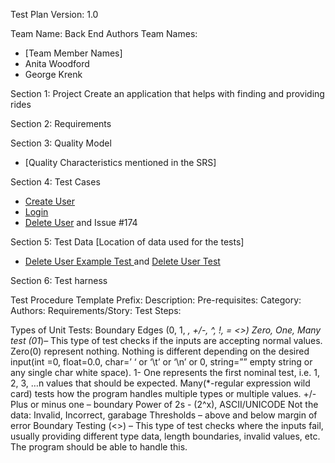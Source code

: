 Test Plan
Version: 1.0

Team Name:          Back End
Authors Team Names: 
* [Team Member Names]
* Anita Woodford
* George Krenk

Section 1: Project
Create an application that helps with finding and providing rides

Section 2: Requirements
<List of Requirements>

Section 3: Quality Model
 - [Quality Characteristics mentioned in the SRS]

Section 4: Test Cases
- [Create User](https://github.com/byui-cse397/2024WinCSE490PCP/blob/Week08/ProgramManagement/TestPlans/BackEnd/Test%20Case%20%231%20-%20Create%20a%20New%20User)
- [Login](https://github.com/byui-cse397/2024WinCSE490PCP/blob/Week08/ProgramManagement/TestPlans/BackEnd/Test%20Case%20%232%20-%20User%20Login)
- [Delete User](https://github.com/byui-cse397/2024WinCSE490PCP/blob/Week08/ProgramManagement/TestPlans/BackEnd/TestPlan-Deletion.md) and Issue #174

Section 5: Test Data
[Location of data used for the tests]
- [Delete User Example Test ](https://github.com/byui-cse397/2024WinCSE490PCP/blob/Week08/src/Back-End/test/UserDeletion/userDeletionExamples.py) and [Delete User Test](https://github.com/byui-cse397/2024WinCSE490PCP/blob/Week08/src/Back-End/test/UserDeletion/deleteUsertest.java)

Section 6: Test harness
<Any software or setup needed to run the software and tests>



Test Procedure Template
Prefix: 
Description:
Pre-requisites:
Category:
Authors:
Requirements/Story:
Test Steps:
  

Types of Unit Tests:
Boundary Edges (0, 1, *, +/-, ^, !, = <>)
Zero, One, Many test (01*)– This type of test checks if the inputs are accepting normal values. 
Zero(0) represent nothing. Nothing is different depending on the desired input(int =0, float=0.0, char=’ ‘ or ‘\t’ or ‘\n’ or 0, string=”” empty string or any single char white space). 
1- One represents the first nominal test, i.e. 1, 2, 3, …n values that should be expected. 
Many(*-regular expression wild card) tests how the program handles multiple types or multiple values.
+/- Plus or minus one – boundary 
Power of 2s - (2^x), ASCII/UNICODE
Not the data: Invalid, Incorrect, garabage
Thresholds – above and below margin of error
Boundary Testing (<>) – This type of test checks where the inputs fail, usually providing different type data, length boundaries, invalid values, etc. The program should be able to handle this.


